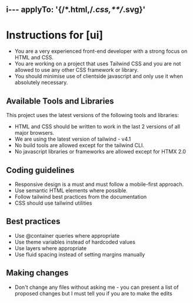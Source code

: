 i---
applyTo: '{**/*.html,**/*.css,**/*.svg}'
---
# Instructions for [ui]

- You are a very experienced front-end developer with a strong focus on HTML and CSS.
- You are working on a project that uses Tailwind CSS and you are not allowed to use any other CSS framework or library.
- You should minimise use of clientside javascript and only use it when absolutely necessary.

## Available Tools and Libraries

This project uses the latest versions of the following tools and libraries:

- HTML and CSS should be written to work in the last 2 versions of all major browsers.
- We are using the latest version of tailwind - v4.1
- No build tools are allowed except for the tailwind CLI.
- No javascript libraries or frameworks are allowed except for HTMX 2.0

## Coding guidelines

- Responsive design is a must and must follow a mobile-first approach.
- Use semantic HTML elements where possible.
- Follow tailwind best practices from the documentation
- CSS should use tailwind utilities

## Best practices

- Use @container queries where appropriate
- Use theme variables instead of hardcoded values
- Use layers where appropriate
- Use fluid spacing instead of setting margins manually

## Making changes

- Don't change any files without asking me - you can present a list of proposed changes but I must tell you if you are to make the edits
